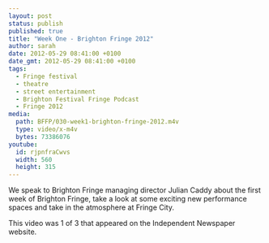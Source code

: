 ```yaml
---
layout: post
status: publish
published: true
title: "Week One - Brighton Fringe 2012"
author: sarah
date: 2012-05-29 08:41:00 +0100
date_gmt: 2012-05-29 08:41:00 +0100
tags:
  - Fringe festival
  - theatre
  - street entertainment
  - Brighton Festival Fringe Podcast
  - Fringe 2012
media:
  path: BFFP/030-week1-brighton-fringe-2012.m4v
  type: video/x-m4v
  bytes: 73386076
youtube:
  id: rjpnfraCwvs
  width: 560
  height: 315
---
```

We speak to Brighton Fringe managing director Julian Caddy about the first week 
of Brighton Fringe, take a look at some exciting new performance spaces and 
take in the atmosphere at Fringe City. 

This video was 1 of 3 that appeared on the Independent Newspaper website.
